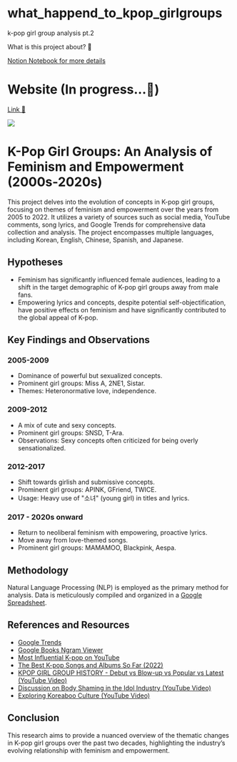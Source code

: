 # what_happend_to_kpop_girlgroups
k-pop girl group analysis pt.2

What is this project about? 📝 

[Notion Notebook for more details](https://g1gigi.notion.site/K-pop-Analysis-ongoing-fa2ba660b83445b6989cd569a22419d9?pvs=4)

# Website (In progress...🤫) 
[Link 💖](https://k-pop-analysis.onrender.com/)

![](https://github.com/JiwonGigiShin/what_happend_to_kpop_girlgroups/blob/main/for_readme/%E1%84%8B%E1%85%B0%E1%86%B8%E1%84%89%E1%85%A1%E1%84%8B%E1%85%B5%E1%84%90%E1%85%B3.gif)


# K-Pop Girl Groups: An Analysis of Feminism and Empowerment (2000s-2020s)

This project delves into the evolution of concepts in K-pop girl groups, focusing on themes of feminism and empowerment over the years from 2005 to 2022. It utilizes a variety of sources such as social media, YouTube comments, song lyrics, and Google Trends for comprehensive data collection and analysis. The project encompasses multiple languages, including Korean, English, Chinese, Spanish, and Japanese.

## Hypotheses

- Feminism has significantly influenced female audiences, leading to a shift in the target demographic of K-pop girl groups away from male fans.
- Empowering lyrics and concepts, despite potential self-objectification, have positive effects on feminism and have significantly contributed to the global appeal of K-pop.

## Key Findings and Observations

### 2005-2009
- Dominance of powerful but sexualized concepts.
- Prominent girl groups: Miss A, 2NE1, Sistar.
- Themes: Heteronormative love, independence.

### 2009-2012
- A mix of cute and sexy concepts.
- Prominent girl groups: SNSD, T-Ara.
- Observations: Sexy concepts often criticized for being overly sensationalized.

### 2012-2017
- Shift towards girlish and submissive concepts.
- Prominent girl groups: APINK, GFriend, TWICE.
- Usage: Heavy use of "소녀" (young girl) in titles and lyrics.

### 2017 - 2020s onward
- Return to neoliberal feminism with empowering, proactive lyrics.
- Move away from love-themed songs.
- Prominent girl groups: MAMAMOO, Blackpink, Aespa.

## Methodology

Natural Language Processing (NLP) is employed as the primary method for analysis. Data is meticulously compiled and organized in a [Google Spreadsheet](https://docs.google.com/spreadsheets/d/1_1dWALSdpBK9ruh2G7tzc3RqxpCU9WAF08p6ZYQLLBs/edit#gid=0).

## References and Resources

- [Google Trends](https://trends.google.co.kr/trends/?geo=GB)
- [Google Books Ngram Viewer](https://books.google.com/ngrams/)
- [Most Influential K-pop on YouTube](https://youtu.be/zKAReALatl0)
- [The Best K-pop Songs and Albums So Far (2022)](https://time.com/6184416/best-kpop-2022-so-far/)
- [KPOP GIRL GROUP HISTORY - Debut vs Blow-up vs Popular vs Latest (YouTube Video)](https://www.youtube.com/watch?v=5xOcyPVTQmg&t=651s)
- [Discussion on Body Shaming in the Idol Industry (YouTube Video)](https://youtube.com/shorts/Rrz4m7Ls41o?feature=share)
- [Exploring Koreaboo Culture (YouTube Video)](https://www.youtube.com/watch?v=15zgBaTeMxo&t=54s)

## Conclusion

This research aims to provide a nuanced overview of the thematic changes in K-pop girl groups over the past two decades, highlighting the industry’s evolving relationship with feminism and empowerment.
